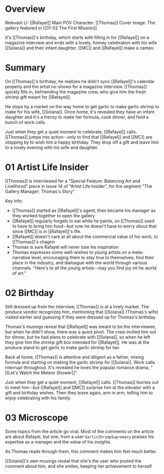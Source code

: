 # Overview
Relevant LI: [[Rafayel]]
Main POV Character: [[Thomas]]
Cover image: The gallery featured in [[01-02 The First Mission]]

It's [[Thomas]]'s birthday, which starts with filling in for [[Rafayel]] on a magazine interview and ends with a lovely, homey celebration with his wife [[Solana]] and their infant daughter. [[MC]] and [[Rafayel]] make a cameo.

# Summary

On [[Thomas]]'s birthday, he realizes he didn't sync [[Rafayel]]'s calendar properly and the artist no-shows for a magazine interview. [[Thomas]] quickly fills in, befriending the magazine crew, who give him the fresh shrimp gift meant for [[Rafayel]].

He stops by a market on the way home to get garlic to make garlic shrimp to make for his wife, [[Solana]]. Once home, it's revealed they have an infant daughter and it's a frenzy to make her formula, cook dinner, and field a bunch of work calls.

Just when they get a quiet moment to celebrate, [[Rafayel]] calls. [[Thomas]] jumps into action--only to find that [[Rafayel]] and [[MC]] are stopping by to wish him a happy birthday. They drop off a gift and leave him to a lovely evening with his wife and daughter.

# 01 Artist Life Insider

[[Thomas]] is interviewed for a "Special Feature: Balancing Art and Livelihood" piece in Issue 14 of "Artist Life Insider", for the segment "The Gallery Manager: Thomas's Story"

Key info:
* [[Thomas]] started as [[Rafayel]]'s agent, then became his manager as they worked together to open the gallery
* [[Rafayel]] regularly forgets to eat while he paints, so [[Thomas]] used to have to bring him food--but now he doesn't have to worry about that since [[MC]] is in [[Rafayel]]'s life.
* [[Rafayel]] doesn't care at all about the commercial value of his work, to [[Thomas]]'s chagrin
* Thomas is sure Rafayel will never lose his inspiration
* Thomas expresses some well-wishes to young artists on a meta-narrative level, encouraging them to stay true to themselves, find their place in the industry, and dialoague with the world through various channels. "Here's to all the young artists--may you find joy int he world of art."

# 02 Birthday
Still dressed up from the interview, [[Thomas]] is at a lively market. The produce vendor recognizes him, mentioning that [[Solana]] (Thomas's wife) visited earlier and guessing if they were dressed up for Thomas's birthday.

Thomas's musings reveal that [[Rafayel]] was meant to be the interviewee, but when he didn't show, there was a quick pivot. The crew invited him out for dinner, but he had plans to celebrate with [[Solana]], so when he left they give him the shrimp gift box intended for [[Rafayel]]. He was at the produce stand to get garlic to make garlic shrimp for her.

Back at home, [[Thomas]] is attentive and diligent as a father, mixing formula and starting on making the garlic shrimp for [[Solana]]. Work calls interrupt throughout. It's revealed he loves the popular romance drama, "[[Let's Watch the Meteor Shower]]".

Just when they get a quiet moment, [[Rafayel]] calls. [[Thomas]] hurries out to meet him--but [[Rafayel]] and [[MC]] surprise him at the elevator with a gift and birthday wishes. Then they leave again, arm in arm, telling him to enjoy celebrating with his family.

# 03 Microscope
Some topics from the article go viral. Most of the comments on the article are about Rafayel, but one, from a user `GarlicShrimpSupremacy` praises his expertise as a manager and the value of his insights.

As Thomas reads through them, this comment makes him feel much better.

[[Solana]]'s own musings reveal that she's the user who posted the comment about him, and she smiles, keeping her achievement to herself.